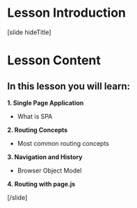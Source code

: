 # Lesson Introduction

[slide hideTitle]

# Lesson Content

## In this lesson you will learn:

**1. Single Page Application**

-  What is SPA

**2. Routing Concepts**

-  Most common routing concepts

**3. Navigation and History**

-  Browser Object Model

**4. Routing with page.js**

[/slide]
